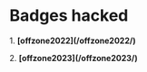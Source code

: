 # Badges hacked

<p>1. <b>[offzone2022](/offzone2022/)</b></p>
<p>2. <b>[offzone2023](/offzone2023/)</b></p>
